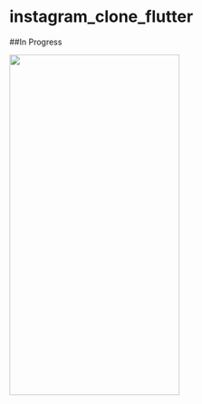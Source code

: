 # instagram_clone_flutter

##In Progress

<img src="Screenshots/Screenshot-icf-1.png" width="300" height="600">

